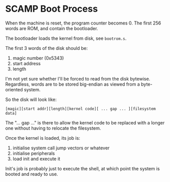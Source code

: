 # SCAMP Boot Process

When the machine is reset, the program counter becomes 0. The first 256 words are ROM, and contain the bootloader.

The bootloader loads the kernel from disk, see `bootrom.s`.

The first 3 words of the disk should be:

  1. magic number (0x5343)
  2. start address
  3. length

I'm not yet sure whether I'll be forced to read from the disk bytewise. Regardless, words are to be
stored big-endian as viewed from a byte-oriented system.

So the disk will look like:

    [magic][start addr][length][kernel code][ ... gap ... ][filesystem data]

The "... gap ..." is there to allow the kernel code to be replaced with a longer one without
having to relocate the filesystem.

Once the kernel is loaded, its job is:

  1. initialise system call jump vectors or whatever
  2. initialise peripherals
  3. load init and execute it

Init's job is probably just to execute the shell, at which point the system is booted and ready
to use.
